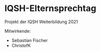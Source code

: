 # IQSH-Elternsprechtag

Projekt der IQSH Weiterbildung 2021

Mitwirkende:
  * Sebastian Fischer
  * ChristofK

